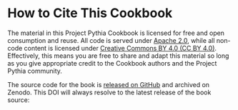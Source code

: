 # How to Cite This Cookbook

The material in this Project Pythia Cookbook is licensed for free and open consumption and reuse. All code is served under [Apache 2.0](https://www.apache.org/licenses/LICENSE-2.0), while all non-code content is licensed under [Creative Commons BY 4.0 (CC BY 4.0)](https://creativecommons.org/licenses/by/4.0/). Effectively, this means you are free to share and adapt this material so long as you give appropriate credit to the Cookbook authors and the Project Pythia community.

The source code for the book is [released on GitHub](https://github.com/openradar/erad2024) and archived on Zenodo. This DOI will always resolve to the latest release of the book source:

<!---
[![DOI](https://zenodo.org/badge/475509405.svg)](https://zenodo.org/badge/latestdoi/475509405)
-->
